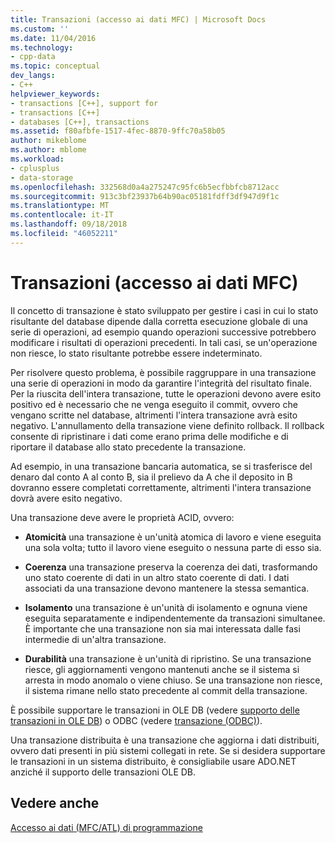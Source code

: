 ```yaml
---
title: Transazioni (accesso ai dati MFC) | Microsoft Docs
ms.custom: ''
ms.date: 11/04/2016
ms.technology:
- cpp-data
ms.topic: conceptual
dev_langs:
- C++
helpviewer_keywords:
- transactions [C++], support for
- transactions [C++]
- databases [C++], transactions
ms.assetid: f80afbfe-1517-4fec-8870-9ffc70a58b05
author: mikeblome
ms.author: mblome
ms.workload:
- cplusplus
- data-storage
ms.openlocfilehash: 332568d0a4a275247c95fc6b5ecfbbfcb8712acc
ms.sourcegitcommit: 913c3bf23937b64b90ac05181fdff3df947d9f1c
ms.translationtype: MT
ms.contentlocale: it-IT
ms.lasthandoff: 09/18/2018
ms.locfileid: "46052211"
---
```

# <a name="transactions--mfc-data-access"></a>Transazioni (accesso ai dati MFC)

Il concetto di transazione è stato sviluppato per gestire i casi in cui lo stato risultante del database dipende dalla corretta esecuzione globale di una serie di operazioni, ad esempio quando operazioni successive potrebbero modificare i risultati di operazioni precedenti. In tali casi, se un'operazione non riesce, lo stato risultante potrebbe essere indeterminato.  
  
Per risolvere questo problema, è possibile raggruppare in una transazione una serie di operazioni in modo da garantire l'integrità del risultato finale. Per la riuscita dell'intera transazione, tutte le operazioni devono avere esito positivo ed è necessario che ne venga eseguito il commit, ovvero che vengano scritte nel database, altrimenti l'intera transazione avrà esito negativo. L'annullamento della transazione viene definito rollback. Il rollback consente di ripristinare i dati come erano prima delle modifiche e di riportare il database allo stato precedente la transazione.  
  
Ad esempio, in una transazione bancaria automatica, se si trasferisce del denaro dal conto A al conto B, sia il prelievo da A che il deposito in B dovranno essere completati correttamente, altrimenti l'intera transazione dovrà avere esito negativo.  
  
Una transazione deve avere le proprietà ACID, ovvero:  
  
- **Atomicità** una transazione è un'unità atomica di lavoro e viene eseguita una sola volta; tutto il lavoro viene eseguito o nessuna parte di esso sia.  
  
- **Coerenza** una transazione preserva la coerenza dei dati, trasformando uno stato coerente di dati in un altro stato coerente di dati. I dati associati da una transazione devono mantenere la stessa semantica.  
  
- **Isolamento** una transazione è un'unità di isolamento e ognuna viene eseguita separatamente e indipendentemente da transazioni simultanee. È importante che una transazione non sia mai interessata dalle fasi intermedie di un'altra transazione.  
  
- **Durabilità** una transazione è un'unità di ripristino. Se una transazione riesce, gli aggiornamenti vengono mantenuti anche se il sistema si arresta in modo anomalo o viene chiuso. Se una transazione non riesce, il sistema rimane nello stato precedente al commit della transazione.  
  
È possibile supportare le transazioni in OLE DB (vedere [supporto delle transazioni in OLE DB](../data/oledb/supporting-transactions-in-ole-db.md)) o ODBC (vedere [transazione (ODBC)](../data/odbc/transaction-odbc.md)).  
  
Una transazione distribuita è una transazione che aggiorna i dati distribuiti, ovvero dati presenti in più sistemi collegati in rete. Se si desidera supportare le transazioni in un sistema distribuito, è consigliabile usare ADO.NET anziché il supporto delle transazioni OLE DB.  
  
## <a name="see-also"></a>Vedere anche  

[Accesso ai dati (MFC/ATL) di programmazione](../data/data-access-programming-mfc-atl.md)